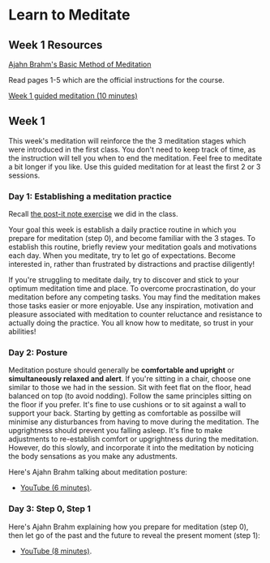 # Learn to Meditate

## Week 1 Resources

[Ajahn Brahm's Basic Method of Meditation](ajahn-brahm_the-basic-method-of-meditation.pdf)

Read pages 1-5 which are the official instructions for the course.

[Week 1 guided meditation (10 minutes)](https://goo.gl/zteJS3)

## Week 1

This week's meditation will reinforce the the 3 meditation stages which were introduced in the first class.  You don't need to keep track of time, as the instruction will tell you when to end the meditation.  Feel free to meditate a bit longer if you like.  Use this guided meditation for at least the first 2 or 3 sessions.

### Day 1: Establishing a meditation practice

Recall [the post-it note exercise](https://goo.gl/qqrM5V) we did in the class.

Your goal this week is establish a daily practice routine in which you prepare for meditation (step 0), and become familiar with the 3 stages.  To establish this routine, briefly review your meditation goals and motivations each day.  When you meditate, try to let go of expectations.  Become interested in, rather than frustrated by distractions and practise diligently!

If you're struggling to meditate daily, try to discover and stick to your optimum meditation time and place.  To overcome procrastination, do your meditation before any competing tasks.  You may find the meditation makes those tasks easier or more enjoyable.  Use any inspiration, motivation and pleasure associated with meditation to counter reluctance and resistance to actually doing the practice.  You all know how to meditate, so trust in your abilities!

### Day 2: Posture

Meditation posture should generally be  **comfortable and upright** or **simultaneously relaxed and alert**.  If you're sitting in a chair, choose one similar to those we had in the session.  Sit with feet flat on the floor, head balanced on top (to avoid nodding).  Follow the same principles sitting on the floor if you prefer.  It's fine to use cushions or to sit against a wall to support your back.  Starting by getting as comfortable as possilbe will minimise any disturbances from having to move during the meditation.  The upgrightness should prevent you falling asleep.  It's fine to make adjustments to re-establish comfort or upgrightness during the meditation.  However, do this slowly, and incorporate it into the meditation by noticing the body sensations as you make any adustments.

Here's Ajahn Brahm talking about meditation posture:

* [YouTube (6 minutes)](https://www.youtube.com/embed/3WOtkPm_9gU?start=1712&end=2129).

### Day 3: Step 0, Step 1

Here's Ajahn Brahm explaining how you prepare for meditation (step 0), then let go of the past and the future to reveal the present moment (step 1):

* [YouTube (8 minutes)](https://www.youtube.com/embed/3WOtkPm_9gU?start=2390&end=2948).



